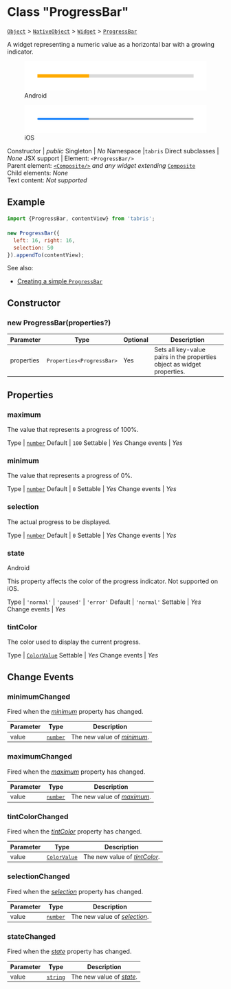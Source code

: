 ---
---
# Class "ProgressBar"

<span style="white-space:nowrap;">[`Object`](https://developer.mozilla.org/en-US/docs/Web/JavaScript/Reference/Global_Objects/Object)</span> > <span style="white-space:nowrap;">[`NativeObject`](NativeObject.md)</span> > <span style="white-space:nowrap;">[`Widget`](Widget.md)</span> > <span style="white-space:nowrap;">[`ProgressBar`](ProgressBar.md)</span>

A widget representing a numeric value as a horizontal bar with a growing indicator.


<div class="tabris-image"><figure><div><img srcset="img\android\ProgressBar.png 2x" src="img\android\ProgressBar.png" alt="ProgressBar on Android"/></div><figcaption>Android</figcaption></figure><figure><div><img srcset="img\ios\ProgressBar.png 2x" src="img\ios\ProgressBar.png" alt="ProgressBar on iOS"/></div><figcaption>iOS</figcaption></figure></div>

Constructor | *public*
Singleton | *No*
Namespace |`tabris`
Direct subclasses | *None*
JSX support | Element: `<ProgressBar/>`<br/>Parent element: [`<Composite/>`](Composite.md) *and any widget extending* <span style="white-space:nowrap;">[`Composite`](Composite.md)</span><br/>Child elements: *None*<br/>Text content: *Not supported*<br/>

## Example
```js
import {ProgressBar, contentView} from 'tabris';

new ProgressBar({
  left: 16, right: 16,
  selection: 50
}).appendTo(contentView);
```

See also:

- [Creating a simple `ProgressBar`](https://github.com/eclipsesource/tabris-js/tree/v3.0.0-rc1/snippets/progressbar.js)

## Constructor

### new ProgressBar(properties?)

Parameter|Type|Optional|Description
-|-|-|-
properties | <span style="white-space:nowrap;">`Properties<ProgressBar>`</span> | Yes | Sets all key-value pairs in the properties object as widget properties.

## Properties

### maximum


The value that represents a progress of 100%.

Type | <span style="white-space:nowrap;">[`number`](https://developer.mozilla.org/en-US/docs/Web/JavaScript/Data_structures#Number_type)</span>
Default | `100`
Settable | *Yes*
Change events | *Yes*




### minimum


The value that represents a progress of 0%.

Type | <span style="white-space:nowrap;">[`number`](https://developer.mozilla.org/en-US/docs/Web/JavaScript/Data_structures#Number_type)</span>
Default | `0`
Settable | *Yes*
Change events | *Yes*




### selection


The actual progress to be displayed.

Type | <span style="white-space:nowrap;">[`number`](https://developer.mozilla.org/en-US/docs/Web/JavaScript/Data_structures#Number_type)</span>
Default | `0`
Settable | *Yes*
Change events | *Yes*




### state
<p class="platforms"><span class='android-tag' title='supported on Android'>Android</span></p>

This property affects the color of the progress indicator. Not supported on iOS.

Type | `'normal'` \| `'paused'` \| `'error'`
Default | `'normal'`
Settable | *Yes*
Change events | *Yes*




### tintColor


The color used to display the current progress.

Type | <span style="white-space:nowrap;">[`ColorValue`](../types.md#colorvalue)</span>
Settable | *Yes*
Change events | *Yes*





## Change Events

### minimumChanged

Fired when the [*minimum*](#minimum) property has changed.

Parameter|Type|Description
-|-|-
value | <span style="white-space:nowrap;">[`number`](https://developer.mozilla.org/en-US/docs/Web/JavaScript/Data_structures#Number_type)</span> | The new value of [*minimum*](#minimum).

### maximumChanged

Fired when the [*maximum*](#maximum) property has changed.

Parameter|Type|Description
-|-|-
value | <span style="white-space:nowrap;">[`number`](https://developer.mozilla.org/en-US/docs/Web/JavaScript/Data_structures#Number_type)</span> | The new value of [*maximum*](#maximum).

### tintColorChanged

Fired when the [*tintColor*](#tintcolor) property has changed.

Parameter|Type|Description
-|-|-
value | <span style="white-space:nowrap;">[`ColorValue`](../types.md#colorvalue)</span> | The new value of [*tintColor*](#tintcolor).

### selectionChanged

Fired when the [*selection*](#selection) property has changed.

Parameter|Type|Description
-|-|-
value | <span style="white-space:nowrap;">[`number`](https://developer.mozilla.org/en-US/docs/Web/JavaScript/Data_structures#Number_type)</span> | The new value of [*selection*](#selection).

### stateChanged

Fired when the [*state*](#state) property has changed.

Parameter|Type|Description
-|-|-
value | <span style="white-space:nowrap;">[`string`](https://developer.mozilla.org/en-US/docs/Web/JavaScript/Data_structures#String_type)</span> | The new value of [*state*](#state).

